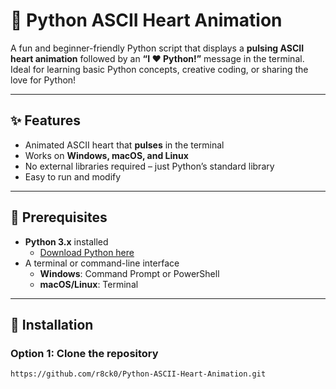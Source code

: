 # 💖 Python ASCII Heart Animation

A fun and beginner-friendly Python script that displays a **pulsing ASCII heart animation** followed by an **“I ❤️ Python!”** message in the terminal. Ideal for learning basic Python concepts, creative coding, or sharing the love for Python!

---

## ✨ Features

- Animated ASCII heart that **pulses** in the terminal  
- Works on **Windows, macOS, and Linux**  
- No external libraries required – just Python’s standard library  
- Easy to run and modify  

---

## 🧰 Prerequisites

- **Python 3.x** installed  
  - [Download Python here](https://www.python.org/downloads/)  
- A terminal or command-line interface  
  - **Windows**: Command Prompt or PowerShell  
  - **macOS/Linux**: Terminal  

---

## 🚀 Installation

### Option 1: Clone the repository

```bash
https://github.com/r8ck0/Python-ASCII-Heart-Animation.git

